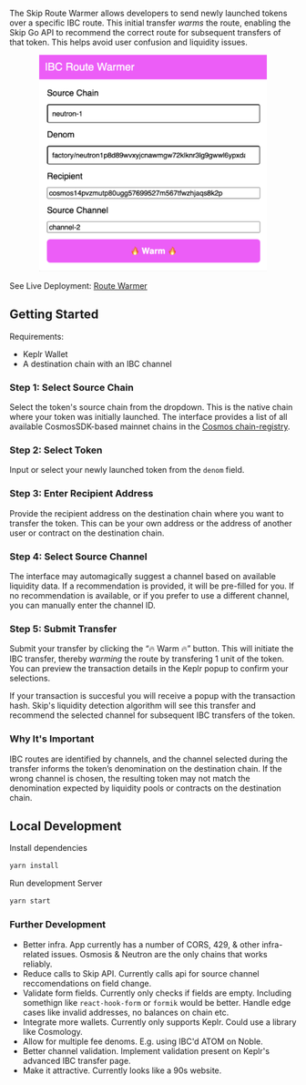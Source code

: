 The Skip Route Warmer allows developers to send newly launched tokens over a specific IBC route. This initial transfer *warms* the route, enabling the Skip Go API to recommend the correct route for subsequent transfers of that token. This helps avoid user confusion and liquidity issues.

<p align="center">
  <img src="./public/ui.png" alt="Warmer" width="400" />
</p>

See Live Deployment: [Route Warmer](https://enchanting-pothos-10882b.netlify.app)

## Getting Started

Requirements:
- Keplr Wallet
- A destination chain with an IBC channel

### Step 1: Select Source Chain
Select the token's source chain from the dropdown. This is the native chain where your token was initially launched. The interface provides a list of all available CosmosSDK-based mainnet chains in the [Cosmos chain-registry](https://github.com/cosmos/chain-registry).

### Step 2: Select Token
Input or select your newly launched token from the `denom` field.

### Step 3: Enter Recipient Address
Provide the recipient address on the destination chain where you want to transfer the token. This can be your own address or the address of another user or contract on the destination chain. 

### Step 4: Select Source Channel
The interface may automagically suggest a channel based on available liquidity data. If a recommendation is provided, it will be pre-filled for you. If no recommendation is available, or if you prefer to use a different channel, you can manually enter the channel ID.

### Step 5: Submit Transfer
Submit your transfer by clicking the “🔥 Warm ️‍🔥” button. This will initiate the IBC transfer, thereby  *warming* the route by transfering 1 unit of the token. You can preview the transaction details in the Keplr popup to confirm your selections. 

If your transaction is succesful you will receive a popup with the transaction hash. Skip's liquidity detection algorithm will see this transfer and recommend the selected channel for subsequent IBC transfers of the token.

### Why It's Important
IBC routes are identified by channels, and the channel selected during the transfer informs the token’s denomination on the destination chain. If the wrong channel is chosen, the resulting token may not match the denomination expected by liquidity pools or contracts on the destination chain. 
 
## Local Development

Install dependencies

```bash
yarn install
```

Run development Server
```bash
yarn start
```

### Further Development
- Better infra. App currently has a number of CORS, 429, & other infra-related issues. Osmosis & Neutron are the only chains that works reliably. 
- Reduce calls to Skip API. Currently calls api for source channel reccomendations on field change.
- Validate form fields. Currently only checks if fields are empty. Including somethign like `react-hook-form` or `formik` would be better. Handle edge cases like invalid addresses, no balances on chain etc. 
- Integrate more wallets. Currently only supports Keplr. Could use a library like Cosmology. 
- Allow for multiple fee denoms. E.g. using IBC'd ATOM on Noble. 
- Better channel validation. Implement validation present on Keplr's advanced IBC transfer page. 
- Make it attractive. Currently looks like a 90s website.